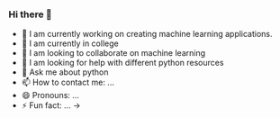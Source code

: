 ### Hi there 👋

- 🔭 I am currently working on creating machine learning applications.
- 🌱 I am currently in college
- 👯 I am looking to collaborate on machine learning
- 🤔 I am looking for help with different python resources
- 💬 Ask me about python
- 📫 How to contact me: ...
- 😄 Pronouns: ...
- ⚡ Fun fact: ...
-> 
